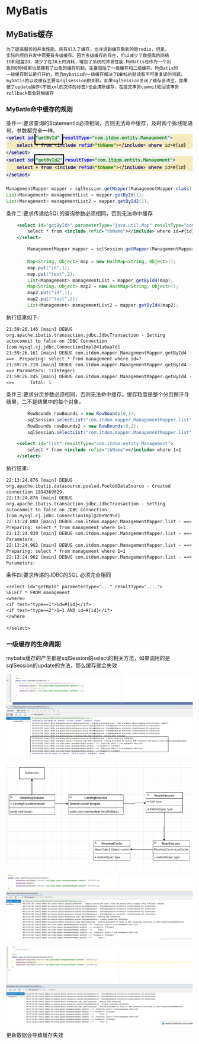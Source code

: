 # MyBatis




## MyBatis缓存
```text
为了提高服务的并发性能，所有引入了缓存，也许说到缓存象到的是redis，但是，
实际的项目开发中需要有多级缓存。因为多级缓存的存在，可以减少了数据库的网络
IO和磁盘IO，减少了在IO上的消耗，增加了系统的并发性能.MyBatis也作为一个出
色的ORM框架也是拥有了出色的缓存机制，主要包括了一级缓存和二级缓存。MyBatis的
一级缓存默认是打开的，而且mybatis的一级缓存解决了DBMS的脏读和不可重复读的问题。
mybatis的以及缓存主要与sqlsession相关联。如果sqlSession关闭了缓存会清空，如果
做了update操作(不是xml的文件的标签)也会清除缓存，在提交事务commit和回滚事务 
rollback都会轻触缓存
```


### MyBatis命中缓存的规则
条件一:要求查询的StatementId必须相同，否则无法命中缓存，及时两个拆线呢语句，参数都完全一样。
![statementId](./files/mybatis-statementId-1.png)
```java
ManagementMapper mapper = sqlSession.getMapper(ManagementMapper.class);
List<Management> managementList = mapper.getById(1);
List<Management> managementList2 = mapper.getById2(1);
```

条件二:要求传递给SQL的查询参数必须相同，否则无法命中缓存
```xml
    <select id="getById4" parameterType="java.util.Map" resultType="com.itdom.entity.Management">
        select * from <include refid="tbName"></include> where id=#{id}
    </select>
```

```java
        ManagementMapper mapper = sqlSession.getMapper(ManagementMapper.class);

        Map<String, Object> map = new HashMap<String, Object>();
        map.put("id",1);
        map.put("test",2);
        List<Management> managementList = mapper.getById4(map);
        Map<String, Object> map2 = new HashMap<String, Object>();
        map2.put("id",1);
        map2.put("test",2);
        List<Management> managementList2 = mapper.getById4(map2);
```
执行结果如下:
```text
21:59:26.146 [main] DEBUG org.apache.ibatis.transaction.jdbc.JdbcTransaction - Setting autocommit to false on JDBC Connection [com.mysql.cj.jdbc.ConnectionImpl@41a0aa7d]
21:59:26.161 [main] DEBUG com.itdom.mapper.ManagementMapper.getById4 - ==>  Preparing: select * from management where id=?
21:59:26.210 [main] DEBUG com.itdom.mapper.ManagementMapper.getById4 - ==> Parameters: 1(Integer)
21:59:26.245 [main] DEBUG com.itdom.mapper.ManagementMapper.getById4 - <==      Total: 1
```


条件三:要求分页参数必须相同，否则无法命中缓存。缓存粒度是整个分页擦汗寻结果，二不是结果中的每个对象。
```java
        RowBounds rowBounds = new RowBounds(0,1);
        sqlSession.selectList("com.itdom.mapper.ManagementMapper.list",null,rowBounds);
        RowBounds rowBounds2 = new RowBounds(0,2);
        sqlSession.selectList("com.itdom.mapper.ManagementMapper.list",null,rowBounds2);
```
```xml
    <select id="list" resultType="com.itdom.entity.Management">
        select * from <include refid="tbName"></include> where 1=1
    </select>
```
执行结果:
```text
22:13:24.876 [main] DEBUG org.apache.ibatis.datasource.pooled.PooledDataSource - Created connection 1894369629.
22:13:24.876 [main] DEBUG org.apache.ibatis.transaction.jdbc.JdbcTransaction - Setting autocommit to false on JDBC Connection [com.mysql.cj.jdbc.ConnectionImpl@70e9c95d]
22:13:24.880 [main] DEBUG com.itdom.mapper.ManagementMapper.list - ==>  Preparing: select * from management where 1=1
22:13:24.930 [main] DEBUG com.itdom.mapper.ManagementMapper.list - ==> Parameters: 
22:13:24.962 [main] DEBUG com.itdom.mapper.ManagementMapper.list - ==>  Preparing: select * from management where 1=1
22:13:24.962 [main] DEBUG com.itdom.mapper.ManagementMapper.list - ==> Parameters: 
```
条件四:要求传递的JDBC的SQL 必须完全相同
```text
<select id="getById" parameterType="..." resultType="....">
SELECT * FROM management
<where>
<if test="type==1">id=#{id}</if>
<if test="type==2">1=1 AND id=#{id}</if>
</where

</select>

```

### 一级缓存的生命周期
mybatis缓存的产生都是sqlSession的select的相关方法，如果调用的是sqlSession的update的方法，那么缓存就会失效

![sqlSession的update方法导致缓存失效](./files/mybatis-cache-invalid-1.png)

![sqlSession关闭导致缓存失效](./files/mybatis-cache-invalid-2.png)

![事务提交会清空缓存](./files/mybatis-cache-invalid-3.png)

![事务回滚缓存失效](./files/mybatis-cache-invalid-4.png)

更新数据会导致缓存失效

